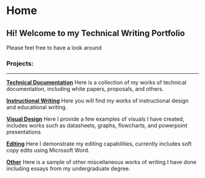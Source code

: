 # Home


## Hi! Welcome to my Technical Writing Portfolio
Please feel free to have a look around

### Projects:
 ---
 
**[Technical Documentation][techdocs]**
Here is a collection of my works of technical documentation, including white papers, proposals, and others.

**[Instructional Writing][instructions]**
Here you will find my works of instructional design and educational writing.

**[Visual Design][visuals]**
Here I provide a few examples of visuals I have created, includes works such as datasheets, graphs, flowcharts, and powerpoint presentations

**[Editing]**
Here I demonstrate my editing capabilities, currently includes soft copy edits using Microsoft Word.

**[Other][other]**
Here is a sample of other miscellaneous works of writing I have done including essays from my undergraduate degree.

[techdocs]: https://unifiedtheories.github.io/techdocs
[instructions]: https://unifiedtheories.github.io/instructions
[visuals]: https://unifiedtheories.github.io/visuals
[editing]: https://unifiedtheories.github.io/editing
[other]: https://unifiedtheories.github.io/other

